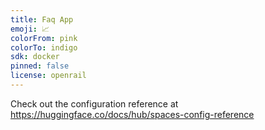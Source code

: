 ```yaml
---
title: Faq App
emoji: 📈
colorFrom: pink
colorTo: indigo
sdk: docker
pinned: false
license: openrail
---
```


Check out the configuration reference at https://huggingface.co/docs/hub/spaces-config-reference

